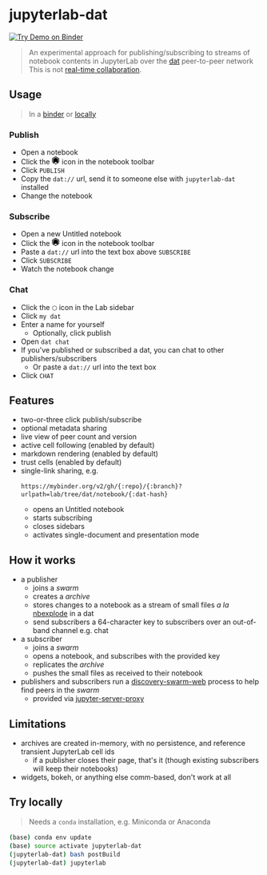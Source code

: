 # jupyterlab-dat

[![Try Demo on Binder][badge]][binder]

> An experimental approach for publishing/subscribing to streams of notebook
> contents in JupyterLab over the [dat](https://dat.foundation) peer-to-peer network
> This is not [real-time collaboration][rtc].

## Usage

> In a [binder][] or [locally](#try-locally)

### Publish

- Open a notebook
- Click the <img src="./packages/jupyterlab-dat/style/icons/hexagon-notebook-publish.svg" width="16px"/> icon in the notebook toolbar
- Click `PUBLISH`
- Copy the `dat://` url, send it to someone else with `jupyterlab-dat` installed
- Change the notebook

### Subscribe

- Open a new Untitled notebook
- Click the <img src="./packages/jupyterlab-dat/style/icons/hexagon-notebook-publish.svg" width="16px"/> icon in the notebook toolbar
- Paste a `dat://` url into the text box above `SUBSCRIBE`
- Click `SUBSCRIBE`
- Watch the notebook change

### Chat

- Click the `⬡` icon in the Lab sidebar
- Click `my dat`
- Enter a name for yourself
  - Optionally, click publish
- Open `dat chat`
- If you've published or subscribed a dat, you can chat to other publishers/subscribers
  - Or paste a `dat://` url into the text box
- Click `CHAT`

## Features

- two-or-three click publish/subscribe
- optional metadata sharing
- live view of peer count and version
- active cell following (enabled by default)
- markdown rendering (enabled by default)
- trust cells (enabled by default)
- single-link sharing, e.g.
  ```
  https://mybinder.org/v2/gh/{:repo}/{:branch}?urlpath=lab/tree/dat/notebook/{:dat-hash}
  ```
  - opens an Untitled notebook
  - starts subscribing
  - closes sidebars
  - activates single-document and presentation mode

## How it works

- a publisher
  - joins a _swarm_
  - creates a _archive_
  - stores changes to a notebook as a stream of small files _a la_ [nbexplode][] in a dat
  - send subscribers a 64-character key to subscribers over an out-of-band channel e.g. chat
- a subscriber
  - joins a _swarm_
  - opens a notebook, and subscribes with the provided key
  - replicates the _archive_
  - pushes the small files as received to their notebook
- publishers and subscribers run a [discovery-swarm-web][] process to help find peers in the _swarm_
  - provided via [jupyter-server-proxy][]

## Limitations

- archives are created in-memory, with no persistence, and reference transient
  JupyterLab cell ids
  - if a publisher closes their page, that's it (though existing subscribers
    will keep their notebooks)
- widgets, bokeh, or anything else comm-based, don't work at all

## Try locally

> Needs a `conda` installation, e.g. Miniconda or Anaconda

```bash
(base) conda env update
(base) source activate jupyterlab-dat
(jupyterlab-dat) bash postBuild
(jupyterlab-dat) jupyterlab
```

[binder]: https://mybinder.org/v2/gh/deathbeds/jupyterlab-dat/master?urlpath=lab
[badge]: https://mybinder.org/badge_logo.svg
[nbexplode]: https://github.com/takluyver/nbexplode
[jupyter-server-proxy]: https://github.com/jupyterhub/jupyter-server-proxy
[discovery-swarm-web]: https://github.com/RangerMauve/discovery-swarm-web
[rtc]: https://github.com/jupyterlab/jupyterlab/issues/5382

